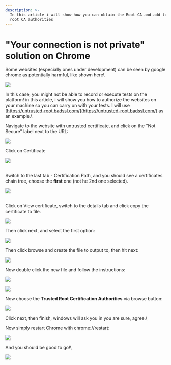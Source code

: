 ```yaml
---
description: >-
  In this article i will show how you can obtain the Root CA and add to trusted
  root CA authorities
---
```


# "Your connection is not private" solution on Chrome

Some websites (especially ones under development) can be seen by google chrome as potentially harmful, like shown here\


![](<../../.gitbook/assets/image (448) (1).png>)

In this case, you might not be able to record or execute tests on the platform! in this article, i will show you how to authorize the websites on your machine so you can carry on with your tests. I will use [https://untrusted-root.badssl.com/](https://untrusted-root.badssl.com/) as an example.\


Navigate to the website with untrusted certificate, and click on the "Not Secure" label next to the URL:

![](<../../.gitbook/assets/image (471) (1) (1).png>)

Click on Certificate

![](<../../.gitbook/assets/image (508) (1).png>)

\
Switch to the last tab - Certification Path, and you should see a certificates chain tree, choose the **first** one (not he 2nd one selected).

![](<../../.gitbook/assets/image (540) (1) (1).png>)

\
Click on View certificate, switch to the details tab and click copy the certificate to file.

![](<../../.gitbook/assets/image (456) (1).png>)

Then click next, and select the first option:

![](<../../.gitbook/assets/image (513) (1).png>)

Then click browse and create the file to output to, then hit next:

![](<../../.gitbook/assets/image (463) (1) (1) (1).png>)

Now double click the new file and follow the instructions:

![](<../../.gitbook/assets/image (453) (1) (1) (1).png>)

![](<../../.gitbook/assets/image (497).png>)

Now choose the **Trusted Root Certification Authorities** via browse button:

![](<../../.gitbook/assets/image (487) (1).png>)

Click next, then finish, windows will ask you in you are sure, agree.\


Now simply restart Chrome with chrome://restart:

![](<../../.gitbook/assets/image (546) (1) (1).png>)

And you should be good to go!\


![](<../../.gitbook/assets/image (494) (1).png>)
